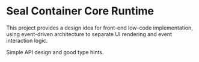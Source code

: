# Seal Container Core Runtime

This project provides a design idea for front-end low-code implementation, using event-driven architecture to separate UI rendering and event interaction logic.

Simple API design and good type hints.
